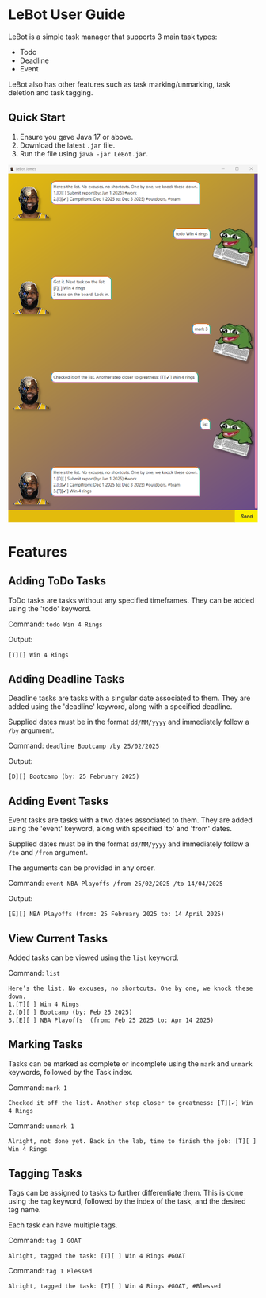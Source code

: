 # LeBot User Guide

LeBot is a simple task manager that supports 3 main task types:

- Todo
- Deadline
- Event

LeBot also has other features such as task marking/unmarking, task deletion and task tagging.

## Quick Start
1. Ensure you gave Java 17 or above.
2. Download the latest `.jar` file.
3. Run the file using `java -jar LeBot.jar`.

![alt text](Ui.png)

# Features

## Adding ToDo Tasks

ToDo tasks are tasks without any specified timeframes. They can be added using the 'todo' keyword.

Command: `todo Win 4 Rings`

Output:
```
[T][] Win 4 Rings
```

## Adding Deadline Tasks

Deadline tasks are tasks with a singular date associated to them. They are added using the 'deadline' keyword, 
along with a specified deadline.

Supplied dates must be in the format `dd/MM/yyyy` and immediately follow a `/by` argument.

Command: `deadline Bootcamp /by 25/02/2025`

Output:
```
[D][] Bootcamp (by: 25 February 2025)
```

## Adding Event Tasks

Event tasks are tasks with a two dates associated to them. They are added using the 'event' keyword,
along with specified 'to' and 'from' dates.

Supplied dates must be in the format `dd/MM/yyyy` and immediately follow a `/to` and `/from` argument.

The arguments can be provided in any order. 

Command: `event NBA Playoffs /from 25/02/2025 /to 14/04/2025`

Output:
```
[E][] NBA Playoffs (from: 25 February 2025 to: 14 April 2025)
```

## View Current Tasks

Added tasks can be viewed using the `list` keyword.

Command: `list`
```
Here’s the list. No excuses, no shortcuts. One by one, we knock these down.
1.[T][ ] Win 4 Rings 
2.[D][ ] Bootcamp (by: Feb 25 2025) 
3.[E][ ] NBA Playoffs  (from: Feb 25 2025 to: Apr 14 2025) 
```

## Marking Tasks

Tasks can be marked as complete or incomplete using the `mark` and `unmark` keywords, followed by the Task index.

Command: `mark 1`

```
Checked it off the list. Another step closer to greatness: [T][✓] Win 4 Rings
```

Command: `unmark 1`

```
Alright, not done yet. Back in the lab, time to finish the job: [T][ ] Win 4 Rings
```

## Tagging Tasks

Tags can be assigned to tasks to further differentiate them. This is done using the `tag` keyword, followed by the index
of the task, and the desired tag name.

Each task can have multiple tags.

Command: `tag 1 GOAT`

```
Alright, tagged the task: [T][ ] Win 4 Rings #GOAT
```

Command: `tag 1 Blessed`

```
Alright, tagged the task: [T][ ] Win 4 Rings #GOAT, #Blessed
```